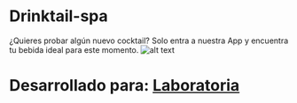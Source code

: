 # Drinktail-spa
¿Quieres probar algún nuevo cocktail? Solo entra a nuestra App y encuentra tu bebida ideal para este momento. 
![alt text](http://i67.tinypic.com/2qwkjnp.png "Drinktail")

# Desarrollado para: [Laboratoria](http://laboratoria.la)
